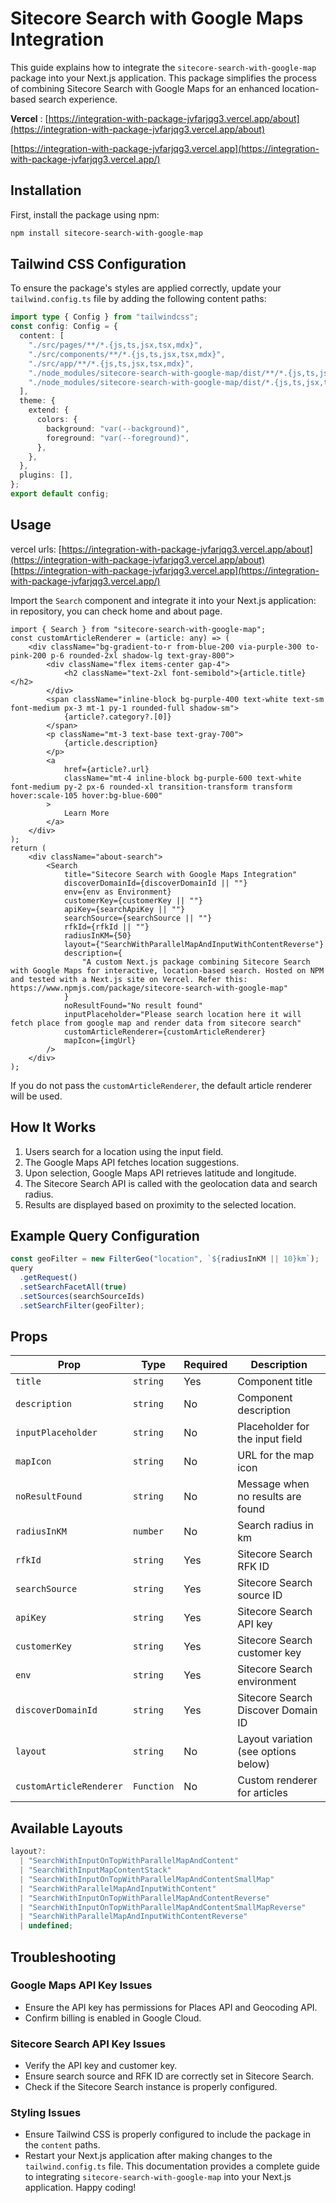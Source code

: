 # Sitecore Search with Google Maps Integration

This guide explains how to integrate the `sitecore-search-with-google-map` package into your Next.js application. This package simplifies the process of combining Sitecore Search with Google Maps for an enhanced location-based search experience.

**Vercel** : [https://integration-with-package-jvfarjqg3.vercel.app/about](https://integration-with-package-jvfarjqg3.vercel.app/about)

[https://integration-with-package-jvfarjqg3.vercel.app](https://integration-with-package-jvfarjqg3.vercel.app/)

## Installation

First, install the package using npm:

```sh
npm install sitecore-search-with-google-map
```

## Tailwind CSS Configuration

To ensure the package's styles are applied correctly, update your `tailwind.config.ts` file by adding the following content paths:

```ts
import type { Config } from "tailwindcss";
const config: Config = {
  content: [
    "./src/pages/**/*.{js,ts,jsx,tsx,mdx}",
    "./src/components/**/*.{js,ts,jsx,tsx,mdx}",
    "./src/app/**/*.{js,ts,jsx,tsx,mdx}",
    "./node_modules/sitecore-search-with-google-map/dist/**/*.{js,ts,jsx,tsx}",
    "./node_modules/sitecore-search-with-google-map/dist/*.{js,ts,jsx,tsx}",
  ],
  theme: {
    extend: {
      colors: {
        background: "var(--background)",
        foreground: "var(--foreground)",
      },
    },
  },
  plugins: [],
};
export default config;
```

## Usage

vercel urls:
[https://integration-with-package-jvfarjqg3.vercel.app/about](https://integration-with-package-jvfarjqg3.vercel.app/about)
[https://integration-with-package-jvfarjqg3.vercel.app](https://integration-with-package-jvfarjqg3.vercel.app/)

Import the `Search` component and integrate it into your Next.js application: in repository, you can check home and about page.

```tsx
import { Search } from "sitecore-search-with-google-map";
const customArticleRenderer = (article: any) => (
    <div className="bg-gradient-to-r from-blue-200 via-purple-300 to-pink-200 p-6 rounded-2xl shadow-lg text-gray-800">
        <div className="flex items-center gap-4">
            <h2 className="text-2xl font-semibold">{article.title}</h2>
        </div>
        <span className="inline-block bg-purple-400 text-white text-sm font-medium px-3 mt-1 py-1 rounded-full shadow-sm">
            {article?.category?.[0]}
        </span>
        <p className="mt-3 text-base text-gray-700">
            {article.description}
        </p>
        <a
            href={article?.url}
            className="mt-4 inline-block bg-purple-600 text-white font-medium py-2 px-6 rounded-xl transition-transform transform hover:scale-105 hover:bg-blue-600"
        >
            Learn More
        </a>
    </div>
);
return (
    <div className="about-search">
        <Search
            title="Sitecore Search with Google Maps Integration"
            discoverDomainId={discoverDomainId || ""}
            env={env as Environment}
            customerKey={customerKey || ""}
            apiKey={searchApiKey || ""}
            searchSource={searchSource || ""}
            rfkId={rfkId || ""}
            radiusInKM={50}
            layout={"SearchWithParallelMapAndInputWithContentReverse"}
            description={
                "A custom Next.js package combining Sitecore Search with Google Maps for interactive, location-based search. Hosted on NPM and tested with a Next.js site on Vercel. Refer this: https://www.npmjs.com/package/sitecore-search-with-google-map"
            }
            noResultFound="No result found"
            inputPlaceholder="Please search location here it will fetch place from google map and render data from sitecore search"
            customArticleRenderer={customArticleRenderer}
            mapIcon={imgUrl}
        />
    </div>
);
```

If you do not pass the `customArticleRenderer`, the default article renderer will be used.

## How It Works

1. Users search for a location using the input field.
2. The Google Maps API fetches location suggestions.
3. Upon selection, Google Maps API retrieves latitude and longitude.
4. The Sitecore Search API is called with the geolocation data and search radius.
5. Results are displayed based on proximity to the selected location.

## Example Query Configuration

```ts
const geoFilter = new FilterGeo("location", `${radiusInKM || 10}km`);
query
  .getRequest()
  .setSearchFacetAll(true)
  .setSources(searchSourceIds)
  .setSearchFilter(geoFilter);
```

## Props

| Prop                      | Type         | Required | Description                          |
| ------------------------- | ------------ | -------- | ------------------------------------ |
| `title`                 | `string`   | Yes      | Component title                      |
| `description`           | `string`   | No       | Component description                |
| `inputPlaceholder`      | `string`   | No       | Placeholder for the input field      |
| `mapIcon`               | `string`   | No       | URL for the map icon                 |
| `noResultFound`         | `string`   | No       | Message when no results are found    |
| `radiusInKM`            | `number`   | No       | Search radius in km                  |
| `rfkId`                 | `string`   | Yes      | Sitecore Search RFK ID               |
| `searchSource`          | `string`   | Yes      | Sitecore Search source ID            |
| `apiKey`                | `string`   | Yes      | Sitecore Search API key              |
| `customerKey`           | `string`   | Yes      | Sitecore Search customer key         |
| `env`                   | `string`   | Yes      | Sitecore Search environment          |
| `discoverDomainId`      | `string`   | Yes      | Sitecore Search Discover Domain ID   |
| `layout`                | `string`   | No       | Layout variation (see options below) |
| `customArticleRenderer` | `Function` | No       | Custom renderer for articles         |

## Available Layouts

```ts
layout?:
  | "SearchWithInputOnTopWithParallelMapAndContent"
  | "SearchWithInputMapContentStack"
  | "SearchWithInputOnTopWithParallelMapAndContentSmallMap"
  | "SearchWithParallelMapAndInputWithContent"
  | "SearchWithInputOnTopWithParallelMapAndContentReverse"
  | "SearchWithInputOnTopWithParallelMapAndContentSmallMapReverse"
  | "SearchWithParallelMapAndInputWithContentReverse"
  | undefined;
```

## Troubleshooting

### Google Maps API Key Issues

* Ensure the API key has permissions for Places API and Geocoding API.
* Confirm billing is enabled in Google Cloud.

### Sitecore Search API Key Issues

* Verify the API key and customer key.
* Ensure search source and RFK ID are correctly set in Sitecore Search.
* Check if the Sitecore Search instance is properly configured.

### Styling Issues

* Ensure Tailwind CSS is properly configured to include the package in the `content` paths.
* Restart your Next.js application after making changes to the `tailwind.config.ts` file.
  This documentation provides a complete guide to integrating `sitecore-search-with-google-map` into your Next.js application. Happy coding!
